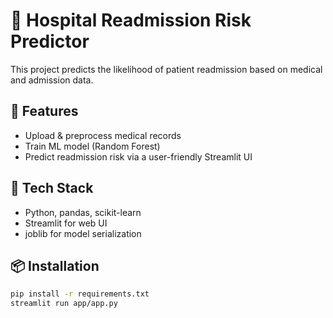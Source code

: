 # 🏥 Hospital Readmission Risk Predictor

This project predicts the likelihood of patient readmission based on medical and admission data.

## 🚀 Features
- Upload & preprocess medical records
- Train ML model (Random Forest)
- Predict readmission risk via a user-friendly Streamlit UI

## 🧠 Tech Stack
- Python, pandas, scikit-learn
- Streamlit for web UI
- joblib for model serialization

## 📦 Installation
```bash
pip install -r requirements.txt
streamlit run app/app.py
